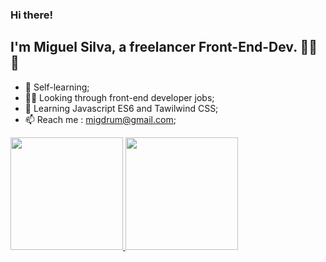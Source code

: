 ### Hi there! 
## I'm Miguel Silva, a freelancer Front-End-Dev. 👋👋👋

- 📓 Self-learning;
- 👨‍💻 Looking through front-end developer jobs;
- 🌱 Learning Javascript ES6 and Tawilwind CSS;
- 📫 Reach me : migdrum@gmail.com;

<div>
  <a href="https://github.com/migsilva89/migsilva89/">
  <img height="180em" src="https://github-readme-stats.vercel.app/api?username=migsilva89&theme=dark&show_icons=true"/>
    <img height="180em" src="https://github-readme-stats.vercel.app/api/top-langs?username=migsilva89&theme=dark&show_icons=true"/>

</div>
    
  
